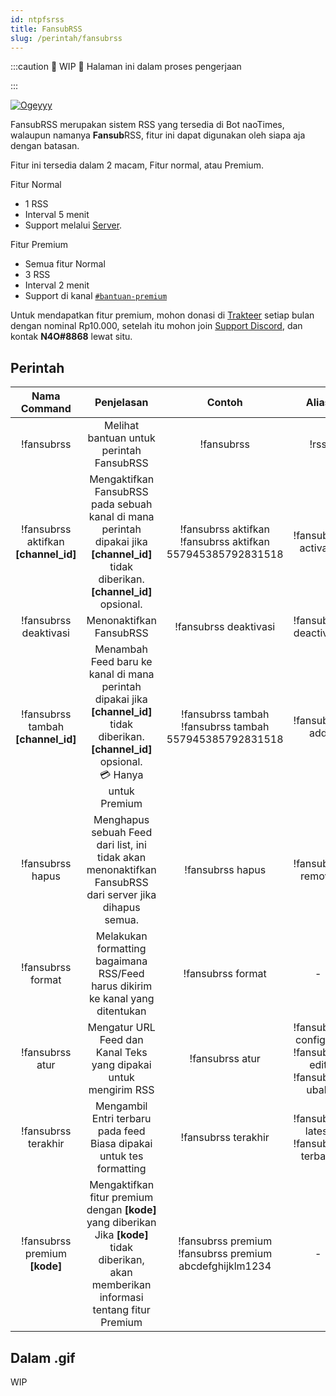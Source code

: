 ```yaml
---
id: ntpfsrss
title: FansubRSS
slug: /perintah/fansubrss
---
```


:::caution 🚧 WIP 🚧
Halaman ini dalam proses pengerjaan

:::

[![Ogeyyy](https://i.ytimg.com/vi/DETMkvZ0G_Q/maxresdefault.jpg)](https://github.com/naoTimesdev/website/blob/master/website/docs/perintah/fansubrss.md)

FansubRSS merupakan sistem RSS yang tersedia di Bot naoTimes, walaupun namanya **Fansub**RSS, fitur ini dapat digunakan oleh siapa aja dengan batasan.

Fitur ini tersedia dalam 2 macam, Fitur normal, atau Premium.

Fitur Normal
- 1 RSS
- Interval 5 menit
- Support melalui [Server](https://discord.gg/7KyYecn).

Fitur Premium
- Semua fitur Normal
- 3 RSS
- Interval 2 menit
- Support di kanal [`#bantuan-premium`](https://discord.gg/ufdF8M5JxP)

Untuk mendapatkan fitur premium, mohon donasi di [Trakteer](https://trakteer.id/noaione) setiap bulan dengan nominal Rp10.000, setelah itu mohon join [Support Discord](https://discord.gg/7KyYecn), dan kontak **N4O#8868** lewat situ.

## Perintah

| Nama Command | Penjelasan |  Contoh  | Alias |
|:------------:|:----------:|:--------:|:-----:|
| !fansubrss | Melihat bantuan untuk perintah FansubRSS | !fansubrss | !rss |
| !fansubrss aktifkan **[channel_id]** | Mengaktifkan FansubRSS pada sebuah kanal di mana perintah dipakai jika **[channel_id]** tidak diberikan.<br />**[channel_id]** opsional. | !fansubrss aktifkan<br />!fansubrss aktifkan 557945385792831518 | !fansubrss activate |
| !fansubrss deaktivasi | Menonaktifkan FansubRSS | !fansubrss deaktivasi | !fansubrss deactivate |
| !fansubrss tambah **[channel_id]** | Menambah Feed baru ke kanal di mana perintah dipakai jika **[channel_id]** tidak diberikan.<br />**[channel_id]** opsional.<br />💳 Hanya untuk Premium | !fansubrss tambah<br />!fansubrss tambah 557945385792831518 | !fansubrss add |
| !fansubrss hapus | Menghapus sebuah Feed dari list, ini tidak akan menonaktifkan FansubRSS dari server jika dihapus semua. | !fansubrss hapus | !fansubrss remove |
| !fansubrss format | Melakukan formatting bagaimana RSS/Feed harus dikirim ke kanal yang ditentukan | !fansubrss format | - |
| !fansubrss atur | Mengatur URL Feed dan Kanal Teks yang dipakai untuk mengirim RSS | !fansubrss atur | !fansubrss configure<br />!fansubrss edit<br />!fansubrss ubah |
| !fansubrss terakhir | Mengambil Entri terbaru pada feed<br />Biasa dipakai untuk tes formatting | !fansubrss terakhir | !fansubrss latest<br />!fansubrss terbaru |
| !fansubrss premium **[kode]** | Mengaktifkan fitur premium dengan **[kode]** yang diberikan<br />Jika **[kode]** tidak diberikan, akan memberikan informasi tentang fitur Premium | !fansubrss premium<br />!fansubrss premium abcdefghijklm1234 | - |

## Dalam .gif

WIP
